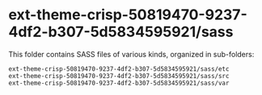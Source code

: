 # ext-theme-crisp-50819470-9237-4df2-b307-5d5834595921/sass

This folder contains SASS files of various kinds, organized in sub-folders:

    ext-theme-crisp-50819470-9237-4df2-b307-5d5834595921/sass/etc
    ext-theme-crisp-50819470-9237-4df2-b307-5d5834595921/sass/src
    ext-theme-crisp-50819470-9237-4df2-b307-5d5834595921/sass/var
